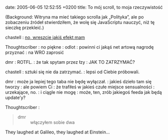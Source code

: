 date: 2005-06-05 12:52:55 +0200
title: To mój scroll, to moja rzeczywistość

(Background: Witryna ma mieć takiego scrolla jak „Polityka”, ale po zobaczeniu źródeł stwierdziłem, że wolę się JavaScriptu nauczyć, niż tę sieczkę przekleić.)

chastell
: [no, wreszcie jakiś efekt mam](wycinki/scroll.html 'to tylko takie poletko doświadczalne')

Thoughtscriber
: no piękne
: odlot
: powinni ci jakąś net artową nagrodę przyznać
: na WRO zaprosić

dmr
: ROTFL.
: że tak spytam przez łzy
: JAK TO ZATRZYMAĆ?

chastell
: sztuki się nie da zatrzymać.
: lepsi od Ciebie próbowali.

dmr
: może ja lepiej tego taba nie będę wyłączał.
: jakieś dzieło tam się tworzy
: ale powiem Ci
: że trafiłeś w jakieś czułe miejsce sensualności
: urzekające, no.
: i ciągle nie mogę
: może, ten, zrób jakiegoś feeda jak będą update’y?

Thoughtscriber
: <blockquote><dl><dt>dmr</dt><dd>włączyłem sobie dwa</dd></dl></blockquote>

They laughed at Galileo, they laughed at Einstein…
